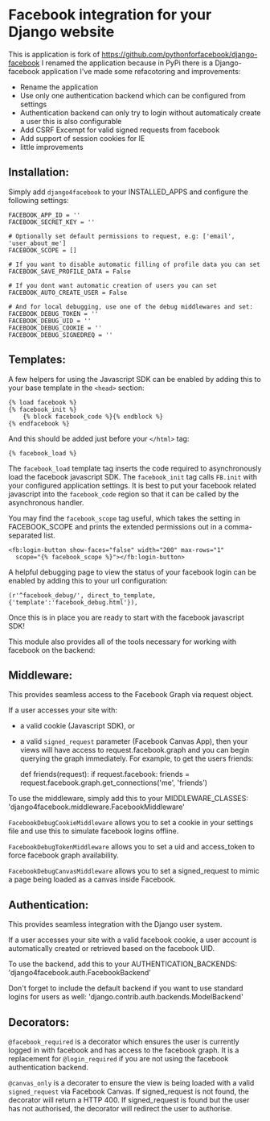 Facebook integration for your Django website
=============================================
This is application is fork of https://github.com/pythonforfacebook/django-facebook
I renamed the application because in PyPi there is a Django-facebook application
I've made some refacotoring and improvements:

* Rename the application
* Use only one authentication backend which can be configured from settings
* Authentication backend can only try to login without automaticaly create a user
this is also configurable
* Add CSRF Excempt for valid signed requests from facebook
* Add support of session cookies for IE
* little improvements


Installation:
------------
Simply add ``django4facebook`` to your INSTALLED_APPS and configure
the following settings:

    FACEBOOK_APP_ID = ''
    FACEBOOK_SECRET_KEY = ''

    # Optionally set default permissions to request, e.g: ['email', 'user_about_me']
    FACEBOOK_SCOPE = []

    # If you want to disable automatic filling of profile data you can set
    FACEBOOK_SAVE_PROFILE_DATA = False

    # If you dont want automatic creation of users you can set
    FACEBOOK_AUTO_CREATE_USER = False

    # And for local debugging, use one of the debug middlewares and set:
    FACEBOOK_DEBUG_TOKEN = ''
    FACEBOOK_DEBUG_UID = ''
    FACEBOOK_DEBUG_COOKIE = ''
    FACEBOOK_DEBUG_SIGNEDREQ = ''


Templates:
---------
A few helpers for using the Javascript SDK can be enabled by adding
this to your base template in the ``<head>`` section:

    {% load facebook %}
    {% facebook_init %}
        {% block facebook_code %}{% endblock %}
    {% endfacebook %}

And this should be added just before your ``</html>`` tag:

    {% facebook_load %}

The ``facebook_load`` template tag inserts the code required to
asynchronously load the facebook javascript SDK. The ``facebook_init``
tag calls ``FB.init`` with your configured application settings. It is
best to put your facebook related javascript into the ``facebook_code``
region so that it can be called by the asynchronous handler.

You may find the ``facebook_scope`` tag useful, which takes the setting
in FACEBOOK_SCOPE and prints the extended permissions out in a
comma-separated list.

    <fb:login-button show-faces="false" width="200" max-rows="1"
      scope="{% facebook_scope %}"></fb:login-button>


A helpful debugging page to view the status of your facebook login can
be enabled by adding this to your url configuration:

    (r'^facebook_debug/', direct_to_template, {'template':'facebook_debug.html'}),  


Once this is in place you are ready to start with the facebook javascript SDK!

This module also provides all of the tools necessary for working with facebook
on the backend:


Middleware:
----------
This provides seamless access to the Facebook Graph via request object.

If a user accesses your site with:
- a valid cookie (Javascript SDK), or
- a valid ``signed_request`` parameter (Facebook Canvas App),
then your views will have access to request.facebook.graph and you can
begin querying the graph immediately. For example, to get the users friends:

    def friends(request):
      if request.facebook:
        friends = request.facebook.graph.get_connections('me', 'friends')

To use the middleware, simply add this to your MIDDLEWARE_CLASSES:
    'django4facebook.middleware.FacebookMiddleware'


``FacebookDebugCookieMiddleware`` allows you to set a cookie in your settings
file and use this to simulate facebook logins offline.

``FacebookDebugTokenMiddleware`` allows you to set a uid and access_token to
force facebook graph availability.

``FacebookDebugCanvasMiddleware`` allows you to set a signed_request to mimic
a page being loaded as a canvas inside Facebook.


Authentication:
--------------
This provides seamless integration with the Django user system.

If a user accesses your site with a valid facebook cookie, a user
account is automatically created or retrieved based on the facebook UID.

To use the backend, add this to your AUTHENTICATION_BACKENDS:
    'django4facebook.auth.FacebookBackend'

Don't forget to include the default backend if you want to use standard
logins for users as well:
    'django.contrib.auth.backends.ModelBackend'


Decorators:
----------
``@facebook_required`` is a decorator which ensures the user is currently
logged in with facebook and has access to the facebook graph. It is a replacement
for ``@login_required`` if you are not using the facebook authentication backend.

``@canvas_only`` is a decorater to ensure the view is being loaded with
a valid ``signed_request`` via Facebook Canvas. If signed_request is not found, the
decorator will return a HTTP 400. If signed_request is found but the user has not
authorised, the decorator will redirect the user to authorise.

